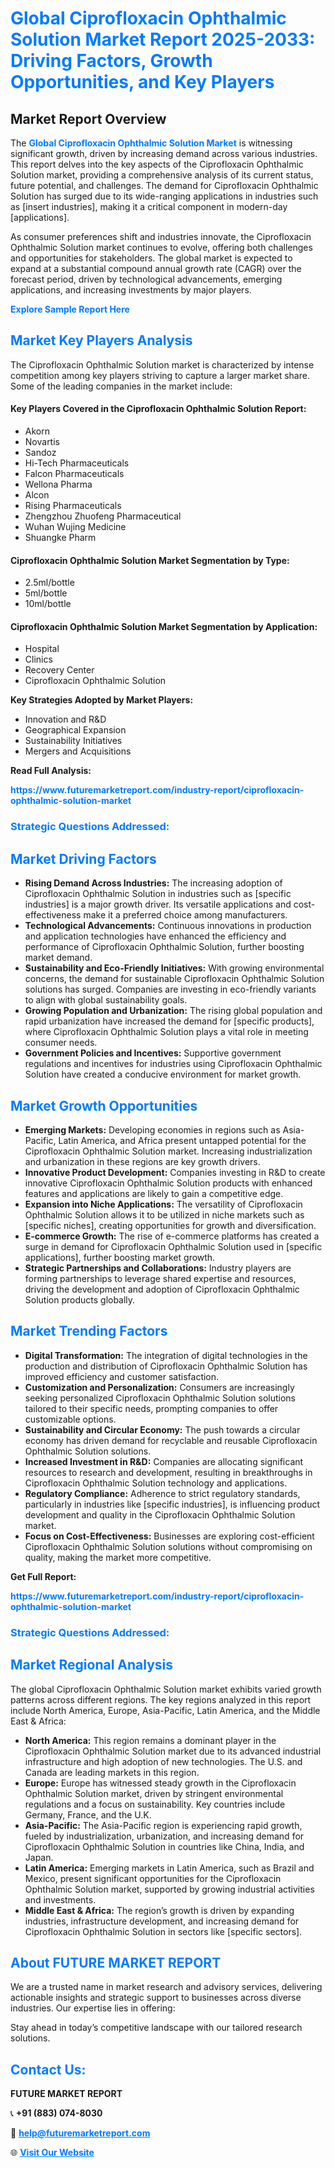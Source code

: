 <h1 style="color: #007BFF;">Global Ciprofloxacin Ophthalmic Solution Market Report 2025-2033: Driving Factors, Growth Opportunities, and Key Players</h1>

<section id="overview">
<h2>Market Report Overview</h2>
<p>The <a href="https://www.futuremarketreport.com/industry-report/ciprofloxacin-ophthalmic-solution-market" style="color: #007BFF; text-decoration: none;"><strong>Global Ciprofloxacin Ophthalmic Solution Market</strong></a> is witnessing significant growth, driven by increasing demand across various industries. This report delves into the key aspects of the Ciprofloxacin Ophthalmic Solution market, providing a comprehensive analysis of its current status, future potential, and challenges. The demand for Ciprofloxacin Ophthalmic Solution has surged due to its wide-ranging applications in industries such as [insert industries], making it a critical component in modern-day [applications].</p>
<p>As consumer preferences shift and industries innovate, the Ciprofloxacin Ophthalmic Solution market continues to evolve, offering both challenges and opportunities for stakeholders. The global market is expected to expand at a substantial compound annual growth rate (CAGR) over the forecast period, driven by technological advancements, emerging applications, and increasing investments by major players.</p>
</section>

<section id="overview">
<p><a href="https://www.futuremarketreport.com/request-sample/reportId=124037" style="color: #007BFF; text-decoration: none;"><strong>Explore Sample Report Here</strong></a></p>
</section>

<section id="key-players">
<h2 style="color: #007BFF;">Market Key Players Analysis</h2>
<p>The Ciprofloxacin Ophthalmic Solution market is characterized by intense competition among key players striving to capture a larger market share. Some of the leading companies in the market include:</p>
<h4>Key Players Covered in the Ciprofloxacin Ophthalmic Solution Report:</h4>
<ul><li>Akorn</li><li>Novartis</li><li>Sandoz</li><li>Hi-Tech Pharmaceuticals</li><li>Falcon Pharmaceuticals</li><li>Wellona Pharma</li><li>Alcon</li><li>Rising Pharmaceuticals</li><li>Zhengzhou Zhuofeng Pharmaceutical</li><li>Wuhan Wujing Medicine</li><li>Shuangke Pharm</li></ul>
<h4>Ciprofloxacin Ophthalmic Solution Market Segmentation by Type:</h4>
<ul><li>2.5ml/bottle</li><li>5ml/bottle</li><li>10ml/bottle</li></ul>

<h4>Ciprofloxacin Ophthalmic Solution Market Segmentation by Application:</h4>
<ul><li>Hospital</li><li>Clinics</li><li>Recovery Center</li><li>Ciprofloxacin Ophthalmic Solution</li></ul>
<p><strong>Key Strategies Adopted by Market Players:</strong></p>
<ul>
<li>Innovation and R&D</li>
<li>Geographical Expansion</li>
<li>Sustainability Initiatives</li>
<li>Mergers and Acquisitions</li>
</ul>
</section>

<section>
<p><strong>Read Full Analysis: </strong></p><a href="https://www.futuremarketreport.com/industry-report/ciprofloxacin-ophthalmic-solution-market" style="color: #007BFF; text-decoration: none;"><strong>https://www.futuremarketreport.com/industry-report/ciprofloxacin-ophthalmic-solution-market</strong></a>
<h3 style="color: #007BFF;">Strategic Questions Addressed:</h3>
</section>

<section id="driving-factors">
<h2 style="color: #007BFF;">Market Driving Factors</h2>
<ul>
<li><strong>Rising Demand Across Industries:</strong> The increasing adoption of Ciprofloxacin Ophthalmic Solution in industries such as [specific industries] is a major growth driver. Its versatile applications and cost-effectiveness make it a preferred choice among manufacturers.</li>
<li><strong>Technological Advancements:</strong> Continuous innovations in production and application technologies have enhanced the efficiency and performance of Ciprofloxacin Ophthalmic Solution, further boosting market demand.</li>
<li><strong>Sustainability and Eco-Friendly Initiatives:</strong> With growing environmental concerns, the demand for sustainable Ciprofloxacin Ophthalmic Solution solutions has surged. Companies are investing in eco-friendly variants to align with global sustainability goals.</li>
<li><strong>Growing Population and Urbanization:</strong> The rising global population and rapid urbanization have increased the demand for [specific products], where Ciprofloxacin Ophthalmic Solution plays a vital role in meeting consumer needs.</li>
<li><strong>Government Policies and Incentives:</strong> Supportive government regulations and incentives for industries using Ciprofloxacin Ophthalmic Solution have created a conducive environment for market growth.</li>
</ul>
</section>

<section id="growth-opportunities">
<h2 style="color: #007BFF;">Market Growth Opportunities</h2>
<ul>
<li><strong>Emerging Markets:</strong> Developing economies in regions such as Asia-Pacific, Latin America, and Africa present untapped potential for the Ciprofloxacin Ophthalmic Solution market. Increasing industrialization and urbanization in these regions are key growth drivers.</li>
<li><strong>Innovative Product Development:</strong> Companies investing in R&D to create innovative Ciprofloxacin Ophthalmic Solution products with enhanced features and applications are likely to gain a competitive edge.</li>
<li><strong>Expansion into Niche Applications:</strong> The versatility of Ciprofloxacin Ophthalmic Solution allows it to be utilized in niche markets such as [specific niches], creating opportunities for growth and diversification.</li>
<li><strong>E-commerce Growth:</strong> The rise of e-commerce platforms has created a surge in demand for Ciprofloxacin Ophthalmic Solution used in [specific applications], further boosting market growth.</li>
<li><strong>Strategic Partnerships and Collaborations:</strong> Industry players are forming partnerships to leverage shared expertise and resources, driving the development and adoption of Ciprofloxacin Ophthalmic Solution products globally.</li>
</ul>
</section>

<section id="trending-factors">
<h2 style="color: #007BFF;">Market Trending Factors</h2>
<ul>
<li><strong>Digital Transformation:</strong> The integration of digital technologies in the production and distribution of Ciprofloxacin Ophthalmic Solution has improved efficiency and customer satisfaction.</li>
<li><strong>Customization and Personalization:</strong> Consumers are increasingly seeking personalized Ciprofloxacin Ophthalmic Solution solutions tailored to their specific needs, prompting companies to offer customizable options.</li>
<li><strong>Sustainability and Circular Economy:</strong> The push towards a circular economy has driven demand for recyclable and reusable Ciprofloxacin Ophthalmic Solution solutions.</li>
<li><strong>Increased Investment in R&D:</strong> Companies are allocating significant resources to research and development, resulting in breakthroughs in Ciprofloxacin Ophthalmic Solution technology and applications.</li>
<li><strong>Regulatory Compliance:</strong> Adherence to strict regulatory standards, particularly in industries like [specific industries], is influencing product development and quality in the Ciprofloxacin Ophthalmic Solution market.</li>
<li><strong>Focus on Cost-Effectiveness:</strong> Businesses are exploring cost-efficient Ciprofloxacin Ophthalmic Solution solutions without compromising on quality, making the market more competitive.</li>
</ul>
</section>

<section>
<p><strong>Get Full Report: </strong></p><a href="https://www.futuremarketreport.com/industry-report/ciprofloxacin-ophthalmic-solution-market" style="color: #007BFF; text-decoration: none;"><strong>https://www.futuremarketreport.com/industry-report/ciprofloxacin-ophthalmic-solution-market</strong></a>
<h3 style="color: #007BFF;">Strategic Questions Addressed:</h3>
</section>


<section id="regional-analysis">
<h2 style="color: #007BFF;">Market Regional Analysis</h2>
<p>The global Ciprofloxacin Ophthalmic Solution market exhibits varied growth patterns across different regions. The key regions analyzed in this report include North America, Europe, Asia-Pacific, Latin America, and the Middle East & Africa:</p>
<ul>
<li><strong>North America:</strong> This region remains a dominant player in the Ciprofloxacin Ophthalmic Solution market due to its advanced industrial infrastructure and high adoption of new technologies. The U.S. and Canada are leading markets in this region.</li>
<li><strong>Europe:</strong> Europe has witnessed steady growth in the Ciprofloxacin Ophthalmic Solution market, driven by stringent environmental regulations and a focus on sustainability. Key countries include Germany, France, and the U.K.</li>
<li><strong>Asia-Pacific:</strong> The Asia-Pacific region is experiencing rapid growth, fueled by industrialization, urbanization, and increasing demand for Ciprofloxacin Ophthalmic Solution in countries like China, India, and Japan.</li>
<li><strong>Latin America:</strong> Emerging markets in Latin America, such as Brazil and Mexico, present significant opportunities for the Ciprofloxacin Ophthalmic Solution market, supported by growing industrial activities and investments.</li>
<li><strong>Middle East & Africa:</strong> The region’s growth is driven by expanding industries, infrastructure development, and increasing demand for Ciprofloxacin Ophthalmic Solution in sectors like [specific sectors].</li>
</ul>
</section>

<footer>
<h2 style="color: #007BFF;">About FUTURE MARKET REPORT</h2>
<p>We are a trusted name in market research and advisory services, delivering actionable insights and strategic support to businesses across diverse industries. Our expertise lies in offering:</p>

<p>Stay ahead in today’s competitive landscape with our tailored research solutions.</p>

<h2 style="color: #007BFF;">Contact Us:</h2>
<p><strong>FUTURE MARKET REPORT</strong></p>
<p>📞 <strong>+91 (883) 074-8030</strong></p>
<p>📧 <strong><a href="mailto:help@futuremarketreport.com" style="color: #007BFF;">help@futuremarketreport.com</a></strong></p>
<p>🌐 <strong><a href="https://www.futuremarketreport.com/" style="color: #007BFF;">Visit Our Website</a></strong></p>
</footer>